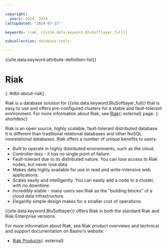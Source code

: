 ```yaml
---

copyright:
  years: 2014, 2024
lastupdated: "2024-07-15"

keywords: riak, {{site.data.keyword.BluSoftlayer_full}}

subcollection: database-tools

---
```


{{site.data.keyword.attribute-definition-list}}

# Riak
{: #dbt-about-riak}

Riak is a database solution for {{site.data.keyword.BluSoftlayer_full}} that is easy to use and offers pre-configured clusters for a stable and fault-tolerant environment. For more information about Riak, see [Riak](https://riak.com){: external} page.
{: shortdesc}

Riak is an open source, highly scalable, fault-tolerant distributed database. It is different than traditional relational databases and other NoSQL nonrelational databases. Riak offers a number of unique benefits to users:

* Built to operate in highly distributed environments, such as the cloud.
* Controller-less - it has no single point of failure.
* Fault-tolerant due to its distributed nature. You can lose access to Riak nodes, but never lose data.
* Makes data highly available for use in read and write-intensive web applications.
* Scales easily and intelligently. You can easily add a node to a cluster, with no downtime.
* Incredibly stable - many users see Riak as the "building blocks" of a cloud data infrastructure.
* Elegantly simple design makes for a smaller cost of operations.

{{site.data.keyword.BluSoftlayer}} offers Riak in both the standard Riak and Riak Enterprise versions.

For more information about Riak, see Riak product overviews and technical and support documentation on Basho's website:

* [Riak Products](https://riak.com/products/){: external}
